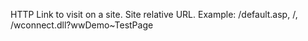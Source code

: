 ﻿HTTP Link to visit on a site. Site relative URL. Example: /default.asp, /, /wconnect.dll?wwDemo~TestPage